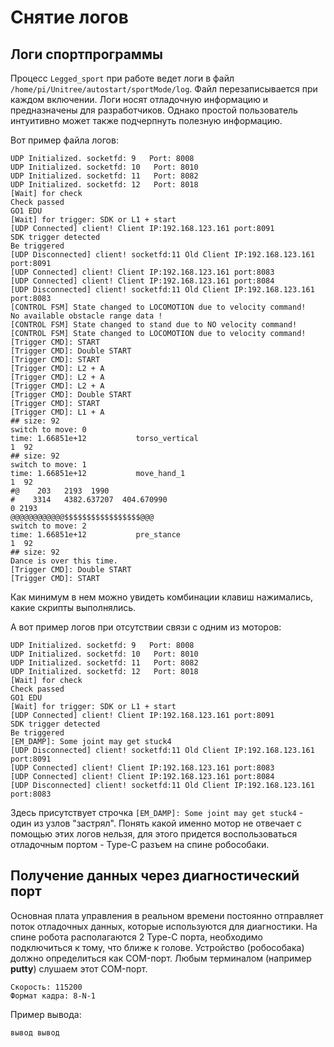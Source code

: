 # Снятие логов

## Логи спортпрограммы

Процесс `Legged_sport` при работе ведет логи в файл `/home/pi/Unitree/autostart/sportMode/log`. Файл перезаписывается при каждом включении. Логи носят отладочную информацию и предназначены для разработчиков. Однако простой пользователь интуитивно может также подчерпнуть полезную информацию.

Вот пример файла логов:
```
UDP Initialized. socketfd: 9   Port: 8008
UDP Initialized. socketfd: 10   Port: 8010
UDP Initialized. socketfd: 11   Port: 8082
UDP Initialized. socketfd: 12   Port: 8018
[Wait] for check
Check passed
GO1 EDU
[Wait] for trigger: SDK or L1 + start
[UDP Connected] client! Client IP:192.168.123.161 port:8091
SDK trigger detected
Be triggered
[UDP Disconnected] client! socketfd:11 Old Client IP:192.168.123.161 port:8091
[UDP Connected] client! Client IP:192.168.123.161 port:8083
[UDP Connected] client! Client IP:192.168.123.161 port:8084
[UDP Disconnected] client! socketfd:11 Old Client IP:192.168.123.161 port:8083
[CONTROL FSM] State changed to LOCOMOTION due to velocity command!
No available obstacle range data !
[CONTROL FSM] State changed to stand due to NO velocity command!
[CONTROL FSM] State changed to LOCOMOTION due to velocity command!
[Trigger CMD]: START
[Trigger CMD]: Double START
[Trigger CMD]: START
[Trigger CMD]: L2 + A
[Trigger CMD]: L2 + A
[Trigger CMD]: L2 + A
[Trigger CMD]: Double START
[Trigger CMD]: START
[Trigger CMD]: L1 + A
## size: 92
switch to move: 0
time: 1.66851e+12           torso_vertical
1  92
## size: 92
switch to move: 1
time: 1.66851e+12           move_hand_1
1  92
#@    203   2193  1990 
#    3314   4382.637207  404.670990 
0 2193
@@@@@@@@@@@@$$$$$$$$$$$$$$$$$@@@
switch to move: 2
time: 1.66851e+12           pre_stance
1  92
## size: 92
Dance is over this time.
[Trigger CMD]: Double START
[Trigger CMD]: START
```

Как минимум в нем можно увидеть комбинации клавиш нажимались, какие скрипты выполнялись.

А вот пример логов при отсутствии связи с одним из моторов:

```
UDP Initialized. socketfd: 9   Port: 8008
UDP Initialized. socketfd: 10   Port: 8010
UDP Initialized. socketfd: 11   Port: 8082
UDP Initialized. socketfd: 12   Port: 8018
[Wait] for check
Check passed
GO1 EDU
[Wait] for trigger: SDK or L1 + start
[UDP Connected] client! Client IP:192.168.123.161 port:8091
SDK trigger detected
Be triggered
[EM_DAMP]: Some joint may get stuck4
[UDP Disconnected] client! socketfd:11 Old Client IP:192.168.123.161 port:8091
[UDP Connected] client! Client IP:192.168.123.161 port:8083
[UDP Connected] client! Client IP:192.168.123.161 port:8084
[UDP Disconnected] client! socketfd:11 Old Client IP:192.168.123.161 port:8083
```
Здесь присутствует строчка `[EM_DAMP]: Some joint may get stuck4` - один из узлов "застрял". Понять какой именно мотор не отвечает с помощью этих логов нельзя, для этого придется воспользоваться отладочным портом - Type-C разъем на спине робособаки.


## Получение данных через диагностический порт
Основная плата управления в реальном времени постоянно отправляет поток отладочных данных, которые используются для диагностики. На спине робота располагаются 2 Type-C порта, необходимо подключиться к тому, что ближе к голове. Устройство (робособака) должно определиться как COM-порт. Любым терминалом (например **putty**) слушаем этот COM-порт.

```
Скорость: 115200
Формат кадра: 8-N-1
```


Пример вывода:

```
вывод вывод
```


